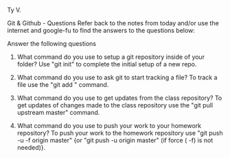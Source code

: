 Ty V.

Git & Github - Questions
Refer back to the notes from today and/or use the internet and google-fu to find the answers to the questions below:

Answer the following questions

1. What command do you use to setup a git repository inside of your folder?
        Use "git init" to complete the initial setup of a new repo.


2. What command do you use to ask git to start tracking a file?
        To track a file use the "git add " command.  


3. What command do you use to get updates from the class repository?
        To get updates of changes made to the class repository use the "git pull upstream master" command.


4. What command do you use to push your work to your homework repository?
        To push your work to the homework repository use "git push -u -f  origin master"  {or "git push -u origin master" (if force ( -f) is not needed)}.



